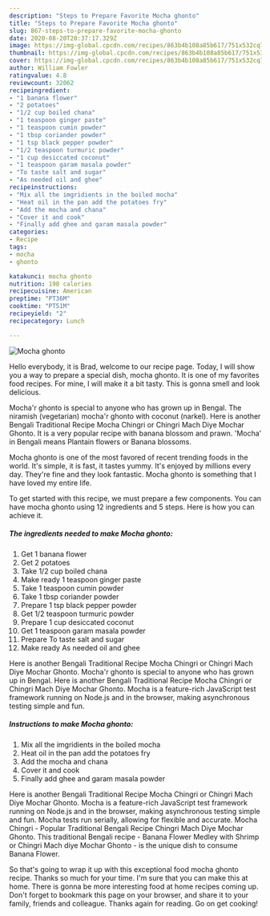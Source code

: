 ```yaml
---
description: "Steps to Prepare Favorite Mocha ghonto"
title: "Steps to Prepare Favorite Mocha ghonto"
slug: 867-steps-to-prepare-favorite-mocha-ghonto
date: 2020-08-20T20:37:17.329Z
image: https://img-global.cpcdn.com/recipes/863b4b108a85b617/751x532cq70/mocha-ghonto-recipe-main-photo.jpg
thumbnail: https://img-global.cpcdn.com/recipes/863b4b108a85b617/751x532cq70/mocha-ghonto-recipe-main-photo.jpg
cover: https://img-global.cpcdn.com/recipes/863b4b108a85b617/751x532cq70/mocha-ghonto-recipe-main-photo.jpg
author: William Fowler
ratingvalue: 4.8
reviewcount: 32062
recipeingredient:
- "1 banana flower"
- "2 potatoes"
- "1/2 cup boiled chana"
- "1 teaspoon ginger paste"
- "1 teaspoon cumin powder"
- "1 tbsp coriander powder"
- "1 tsp black pepper powder"
- "1/2 teaspoon turmuric powder"
- "1 cup desiccated coconut"
- "1 teaspoon garam masala powder"
- "To taste salt and sugar"
- "As needed oil and ghee"
recipeinstructions:
- "Mix all the imgridients in the boiled mocha"
- "Heat oil in the pan add the potatoes fry"
- "Add the mocha and chana"
- "Cover it and cook"
- "Finally add ghee and garam masala powder"
categories:
- Recipe
tags:
- mocha
- ghonto

katakunci: mocha ghonto 
nutrition: 198 calories
recipecuisine: American
preptime: "PT36M"
cooktime: "PT51M"
recipeyield: "2"
recipecategory: Lunch

---
```



![Mocha ghonto](https://img-global.cpcdn.com/recipes/863b4b108a85b617/751x532cq70/mocha-ghonto-recipe-main-photo.jpg)

Hello everybody, it is Brad, welcome to our recipe page. Today, I will show you a way to prepare a special dish, mocha ghonto. It is one of my favorites food recipes. For mine, I will make it a bit tasty. This is gonna smell and look delicious.

Mocha&#39;r ghonto is special to anyone who has grown up in Bengal. The niramish (vegetarian) mocha&#39;r ghonto with coconut (narkel). Here is another Bengali Traditional Recipe Mocha Chingri or Chingri Mach Diye Mochar Ghonto. It is a very popular recipe with banana blossom and prawn. &#39;Mocha&#39; in Bengali means Plantain flowers or Banana blossoms.

Mocha ghonto is one of the most favored of recent trending foods in the world. It's simple, it is fast, it tastes yummy. It's enjoyed by millions every day. They're fine and they look fantastic. Mocha ghonto is something that I have loved my entire life.


To get started with this recipe, we must prepare a few components. You can have mocha ghonto using 12 ingredients and 5 steps. Here is how you can achieve it.

<!--inarticleads1-->

##### The ingredients needed to make Mocha ghonto:

1. Get 1 banana flower
1. Get 2 potatoes
1. Take 1/2 cup boiled chana
1. Make ready 1 teaspoon ginger paste
1. Take 1 teaspoon cumin powder
1. Take 1 tbsp coriander powder
1. Prepare 1 tsp black pepper powder
1. Get 1/2 teaspoon turmuric powder
1. Prepare 1 cup desiccated coconut
1. Get 1 teaspoon garam masala powder
1. Prepare To taste salt and sugar
1. Make ready As needed oil and ghee


Here is another Bengali Traditional Recipe Mocha Chingri or Chingri Mach Diye Mochar Ghonto. Mocha&#39;r ghonto is special to anyone who has grown up in Bengal. Here is another Bengali Traditional Recipe Mocha Chingri or Chingri Mach Diye Mochar Ghonto. Mocha is a feature-rich JavaScript test framework running on Node.js and in the browser, making asynchronous testing simple and fun. 

<!--inarticleads2-->

##### Instructions to make Mocha ghonto:

1. Mix all the imgridients in the boiled mocha
1. Heat oil in the pan add the potatoes fry
1. Add the mocha and chana
1. Cover it and cook
1. Finally add ghee and garam masala powder


Here is another Bengali Traditional Recipe Mocha Chingri or Chingri Mach Diye Mochar Ghonto. Mocha is a feature-rich JavaScript test framework running on Node.js and in the browser, making asynchronous testing simple and fun. Mocha tests run serially, allowing for flexible and accurate. Mocha Chingri - Popular Traditional Bengali Recipe Chingri Mach Diye Mochar Ghonto. This traditional Bengali recipe - Banana Flower Medley with Shrimp or Chingri Mach diye Mochar Ghonto - is the unique dish to consume Banana Flower. 

So that's going to wrap it up with this exceptional food mocha ghonto recipe. Thanks so much for your time. I'm sure that you can make this at home. There is gonna be more interesting food at home recipes coming up. Don't forget to bookmark this page on your browser, and share it to your family, friends and colleague. Thanks again for reading. Go on get cooking!
